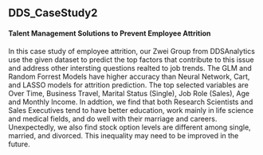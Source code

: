## DDS_CaseStudy2
#### Talent Management Solutions to Prevent Employee Attrition

In this case study of employee attrition, our Zwei Group from DDSAnalytics use the given dataset to predict the top factors that contribute to this issue and address other intersting questions realted to job trends. The GLM and Random Forrest Models have higher accuracy than Neural Network, Cart, and LASSO models for attrition prediction. The top selected variables are Over Time, Business Travel, Marital Status (Single), Job Role (Sales), Age and Monthly Income. In addtion, we find that both Research Scientists and Sales Executives tend to have better education, work mainly in life science and medical fields, and do well with their marriage and careers. Unexpectedly, we also find stock option levels are different among single, married, and divorced. This inequality may need to be improved in the future.
